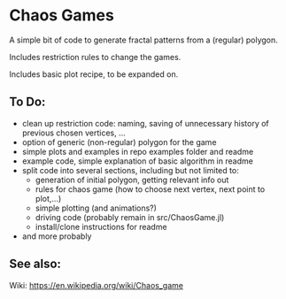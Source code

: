 # Chaos Games

A simple bit of code to generate fractal patterns from a (regular) polygon. 

Includes restriction rules to change the games.

Includes basic plot recipe, to be expanded on.

## To Do:
- clean up restriction code: naming, saving of unnecessary history of previous chosen vertices, ...
- option of generic (non-regular) polygon for the game
- simple plots and examples in repo examples folder and readme
- example code, simple explanation of basic algorithm in readme
- split code into several sections, including but not limited to:
  - generation of initial polygon, getting relevant info out
  - rules for chaos game (how to choose next vertex, next point to plot,...)
  - simple plotting (and animations?)
  - driving code (probably remain in src/ChaosGame.jl)
  - install/clone instructions for readme
- and more probably

## See also:
Wiki: https://en.wikipedia.org/wiki/Chaos_game
